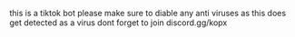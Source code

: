 this is a tiktok bot please make sure to diable any anti viruses as this does get detected as a virus dont forget to join discord.gg/kopx
